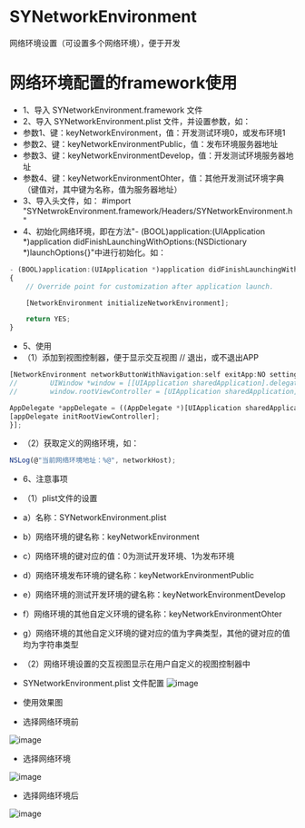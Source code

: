 # SYNetworkEnvironment
网络环境设置（可设置多个网络环境），便于开发

# 网络环境配置的framework使用
 * 1、导入 SYNetworkEnvironment.framework 文件
 * 2、导入 SYNetworkEnvironment.plist 文件，并设置参数，如：
  * 参数1、键：keyNetworkEnvironment，值：开发测试环境0，或发布环境1
  * 参数2、键：keyNetworkEnvironmentPublic，值：发布环境服务器地址
  * 参数3、键：keyNetworkEnvironmentDevelop，值：开发测试环境服务器地址
  * 参数4、键：keyNetworkEnvironmentOhter，值：其他开发测试环境字典（键值对，其中键为名称，值为服务器地址）
 * 3、导入头文件，如：
#import "SYNetwrokEnvironment.framework/Headers/SYNetworkEnvironment.h"
 * 4、初始化网络环境，即在方法"- (BOOL)application:(UIApplication *)application didFinishLaunchingWithOptions:(NSDictionary *)launchOptions{}"中进行初始化。如：
~~~javascript
- (BOOL)application:(UIApplication *)application didFinishLaunchingWithOptions:(NSDictionary *)launchOptions
{
    // Override point for customization after application launch.

    [NetworkEnvironment initializeNetworkEnvironment];

    return YES;
}
~~~
 * 5、使用
  * （1）添加到视图控制器，便于显示交互视图
// 退出，或不退出APP
~~~javascript
[NetworkEnvironment networkButtonWithNavigation:self exitApp:NO settingComplete:^{
//        UIWindow *window = [[UIApplication sharedApplication].delegate window];
//        window.rootViewController = [UIApplication sharedApplication].delegate

AppDelegate *appDelegate = ((AppDelegate *)[UIApplication sharedApplication].delegate);
[appDelegate initRootViewController];
}];
~~~
  * （2）获取定义的网络环境，如：
~~~javascript
NSLog(@"当前网络环境地址：%@", networkHost);
~~~


 * 6、注意事项
  * （1）plist文件的设置
   * a）名称：SYNetworkEnvironment.plist
   * b）网络环境的键名称：keyNetworkEnvironment
   * c）网络环境的键对应的值：0为测试开发环境、1为发布环境
   * d）网络环境发布环境的键名称：keyNetworkEnvironmentPublic
   * e）网络环境的测试开发环境的键名称：keyNetworkEnvironmentDevelop
   * f）网络环境的其他自定义环境的键名称：keyNetworkEnvironmentOhter
   * g）网络环境的其他自定义环境的键对应的值为字典类型，其他的键对应的值均为字符串类型
  * （2）网络环境设置的交互视图显示在用户自定义的视图控制器中
* SYNetworkEnvironment.plist 文件配置
![image](./images/2.png)

 * 使用效果图

 * 选择网络环境前

![image](./images/5-1.png)

 * 选择网络环境

![image](./images/5-2.png)

 * 选择网络环境后

![image](./images/5-3.png)



